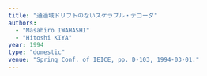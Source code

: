 ```yaml
---
title: "通過域ドリフトのないスケラブル・デコーダ"
authors:
  - "Masahiro IWAHASHI"
  - "Hitoshi KIYA"
year: 1994
type: "domestic"
venue: "Spring Conf. of IEICE, pp. D-103, 1994-03-01."
---
```

